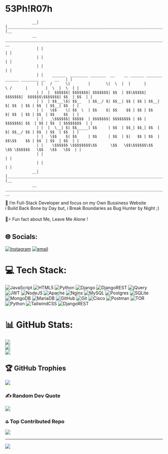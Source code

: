 <h1>53Ph!R07h</h1>
<p>
  
				__| |___________________________________________________________________________________| |__
				__   ___________________________________________________________________________________   __
				  | |                                                                                   | |  
				  | |                                                                                   | |  
				  | |                                                                                   | |  
				  | |    ______  ________ _______  __    __ ______ _______   ______ ________ __    __   | |  
				  | |   /      \|        |       \|  \  |  |      |       \ /      |        |  \  |  \  | |  
				  | |  |  $$$$$$| $$$$$$$| $$$$$$$| $$  | $$\$$$$$| $$$$$$$|  $$$$$$\$$$$$$$| $$  | $$  | |  
				  | |  | $$___\$| $$__   | $$__/ $| $$__| $$ | $$ | $$__| $| $$  | $$ | $$  | $$__| $$  | |  
				  | |   \$$    \| $$  \  | $$    $| $$    $$ | $$ | $$    $| $$  | $$ | $$  | $$    $$  | |  
				  | |   _\$$$$$$| $$$$$  | $$$$$$$| $$$$$$$$ | $$ | $$$$$$$| $$  | $$ | $$  | $$$$$$$$  | |  
				  | |  |  \__| $| $$_____| $$     | $$  | $$_| $$_| $$  | $| $$__/ $$ | $$  | $$  | $$  | |  
				  | |   \$$    $| $$     | $$     | $$  | $|   $$ | $$  | $$\$$    $$ | $$  | $$  | $$  | |  
				  | |    \$$$$$$ \$$$$$$$$\$$      \$$   \$$\$$$$$$\$$   \$$ \$$$$$$   \$$   \$$   \$$  | |  
				  | |                                                                                   | |  
				  | |                                                                                   | |  
				__| |___________________________________________________________________________________| |__
				__   ___________________________________________________________________________________   __
  
</p>

🔭 I’m Full-Stack Developer and focus on my Own Bussiness Website<br>i Build Back Bone by Day but, i Break Boundaries as Bug Hunter by Night ;) <br><br>💬⚡ Fun fact about Me, Leave Me Alone !


## 🌐 Socials:
[![Instagram](https://img.shields.io/badge/Instagram-%23E4405F.svg?logo=Instagram&logoColor=white)](https://instagram.com/53Ph1R07h) [![email](https://img.shields.io/badge/Email-D14836?logo=gmail&logoColor=white)](mailto:aiwassys00@gmail.com) 

# 💻 Tech Stack:
![JavaScript](https://img.shields.io/badge/javascript-%23323330.svg?style=for-the-badge&logo=javascript&logoColor=%23F7DF1E) ![HTML5](https://img.shields.io/badge/html5-%23E34F26.svg?style=for-the-badge&logo=html5&logoColor=white) ![Python](https://img.shields.io/badge/python-3670A0?style=for-the-badge&logo=python&logoColor=ffdd54) ![Django](https://img.shields.io/badge/django-%23092E20.svg?style=for-the-badge&logo=django&logoColor=white) ![DjangoREST](https://img.shields.io/badge/DJANGO-REST-ff1709?style=for-the-badge&logo=django&logoColor=white&color=ff1709&labelColor=gray) ![jQuery](https://img.shields.io/badge/jquery-%230769AD.svg?style=for-the-badge&logo=jquery&logoColor=white) ![JWT](https://img.shields.io/badge/JWT-black?style=for-the-badge&logo=JSON%20web%20tokens) ![NodeJS](https://img.shields.io/badge/node.js-6DA55F?style=for-the-badge&logo=node.js&logoColor=white) ![Apache](https://img.shields.io/badge/apache-%23D42029.svg?style=for-the-badge&logo=apache&logoColor=white) ![Nginx](https://img.shields.io/badge/nginx-%23009639.svg?style=for-the-badge&logo=nginx&logoColor=white) ![MySQL](https://img.shields.io/badge/mysql-4479A1.svg?style=for-the-badge&logo=mysql&logoColor=white) ![Postgres](https://img.shields.io/badge/postgres-%23316192.svg?style=for-the-badge&logo=postgresql&logoColor=white) ![SQLite](https://img.shields.io/badge/sqlite-%2307405e.svg?style=for-the-badge&logo=sqlite&logoColor=white) ![MongoDB](https://img.shields.io/badge/MongoDB-%234ea94b.svg?style=for-the-badge&logo=mongodb&logoColor=white) ![MariaDB](https://img.shields.io/badge/MariaDB-003545?style=for-the-badge&logo=mariadb&logoColor=white) ![GitHub](https://img.shields.io/badge/github-%23121011.svg?style=for-the-badge&logo=github&logoColor=white) ![Git](https://img.shields.io/badge/git-%23F05033.svg?style=for-the-badge&logo=git&logoColor=white) ![Cisco](https://img.shields.io/badge/cisco-%23049fd9.svg?style=for-the-badge&logo=cisco&logoColor=black) ![Postman](https://img.shields.io/badge/Postman-FF6C37?style=for-the-badge&logo=postman&logoColor=white) ![TOR](https://img.shields.io/badge/tor-%237E4798.svg?style=for-the-badge&logo=tor-project&logoColor=white) ![Python](https://img.shields.io/badge/python-3670A0?style=for-the-badge&logo=python&logoColor=ffdd54) ![TailwindCSS](https://img.shields.io/badge/tailwindcss-%2338B2AC.svg?style=for-the-badge&logo=tailwind-css&logoColor=white) ![DjangoREST](https://img.shields.io/badge/DJANGO-REST-ff1709?style=for-the-badge&logo=django&logoColor=white&color=ff1709&labelColor=gray)
# 📊 GitHub Stats:
![](https://github-readme-stats.vercel.app/api?username=53Ph1R07h&theme=dark&hide_border=false&include_all_commits=true&count_private=true)<br/>
![](https://nirzak-streak-stats.vercel.app/?user=53Ph1R07h&theme=dark&hide_border=false)<br/>
![](https://github-readme-stats.vercel.app/api/top-langs/?username=53Ph1R07h&theme=dark&hide_border=false&include_all_commits=true&count_private=true&layout=compact)

## 🏆 GitHub Trophies
![](https://github-profile-trophy.vercel.app/?username=53Ph1R07h&theme=neon&no-frame=false&no-bg=false&margin-w=4)

### ✍️ Random Dev Quote
![](https://quotes-github-readme.vercel.app/api?type=vetical&theme=dark)

### 🔝 Top Contributed Repo
![](https://github-contributor-stats.vercel.app/api?username=53Ph1R07h&limit=5&theme=neon&combine_all_yearly_contributions=true)

---
[![](https://visitcount.itsvg.in/api?id=53Ph1R07h&icon=6&color=0)](https://visitcount.itsvg.in)

<!-- Proudly created with GPRM ( https://gprm.itsvg.in ) -->
